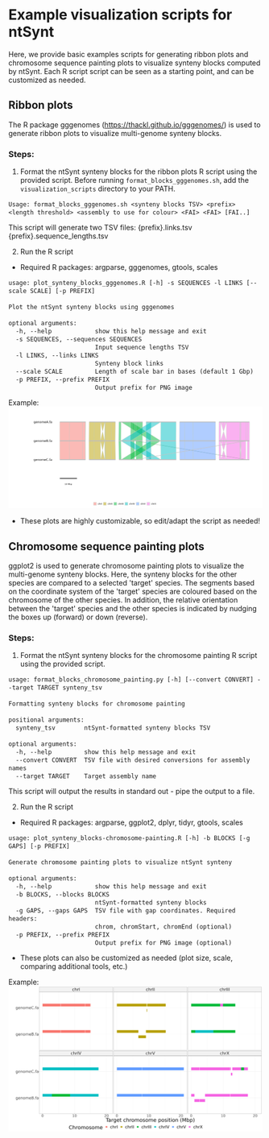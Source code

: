 # Example visualization scripts for ntSynt

Here, we provide basic examples scripts for generating ribbon plots and chromosome sequence painting plots to visualize synteny blocks computed by ntSynt. Each R script script can be seen as a starting point, and can be customized as needed. 

## Ribbon plots
The R package gggenomes (https://thackl.github.io/gggenomes/) is used to generate ribbon plots to visualize multi-genome synteny blocks.

### Steps:
1. Format the ntSynt synteny blocks for the ribbon plots R script using the provided script. Before running `format_blocks_gggenomes.sh`, add the `visualization_scripts` directory to your PATH.
```
Usage: format_blocks_gggenomes.sh <synteny blocks TSV> <prefix> <length threshold> <assembly to use for colour> <FAI> <FAI> [FAI..]
```
This script will generate two TSV files: {prefix}.links.tsv  {prefix}.sequence_lengths.tsv

2. Run the R script
* Required R packages: argparse, gggenomes, gtools, scales
```
usage: plot_synteny_blocks_gggenomes.R [-h] -s SEQUENCES -l LINKS [--scale SCALE] [-p PREFIX]

Plot the ntSynt synteny blocks using gggenomes

optional arguments:
  -h, --help            show this help message and exit
  -s SEQUENCES, --sequences SEQUENCES
                        Input sequence lengths TSV
  -l LINKS, --links LINKS
                        Synteny block links
  --scale SCALE         Length of scale bar in bases (default 1 Gbp)
  -p PREFIX, --prefix PREFIX
                        Output prefix for PNG image
```
Example:
![Example_gggenomes](https://github.com/bcgsc/ntSynt/blob/main/visualization_scripts/example_gggenomes.png)

* These plots are highly customizable, so edit/adapt the script as needed!

## Chromosome sequence painting plots
ggplot2 is used to generate chromosome painting plots to visualize the multi-genome synteny blocks. Here, the synteny blocks for the other species are compared to a selected 'target' species. The segments based on the coordinate system of the 'target' species are coloured based on the chromosome of the other species. In addition, the relative orientation between the 'target' species and the other species is indicated by nudging the boxes up (forward) or down (reverse).

### Steps:
1. Format the ntSynt synteny blocks for the chromosome painting R script using the provided script.
```
usage: format_blocks_chromosome_painting.py [-h] [--convert CONVERT] --target TARGET synteny_tsv

Formatting synteny blocks for chromosome painting

positional arguments:
  synteny_tsv        ntSynt-formatted synteny blocks TSV

optional arguments:
  -h, --help         show this help message and exit
  --convert CONVERT  TSV file with desired conversions for assembly names
  --target TARGET    Target assembly name
```

This script will output the results in standard out - pipe the output to a file.

2. Run the R script
* Required R packages: argparse, ggplot2, dplyr, tidyr, gtools, scales
```
usage: plot_synteny_blocks-chromosome-painting.R [-h] -b BLOCKS [-g GAPS] [-p PREFIX]

Generate chromosome painting plots to visualize ntSynt synteny

optional arguments:
  -h, --help            show this help message and exit
  -b BLOCKS, --blocks BLOCKS
                        ntSynt-formatted synteny blocks
  -g GAPS, --gaps GAPS  TSV file with gap coordinates. Required headers:
                        chrom, chromStart, chromEnd (optional)
  -p PREFIX, --prefix PREFIX
                        Output prefix for PNG image (optional)
```
* These plots can also be customized as needed (plot size, scale, comparing additional tools, etc.)

Example:
![Example_gggenomes](https://github.com/bcgsc/ntSynt/blob/main/visualization_scripts/example_chromosome-painting.png)